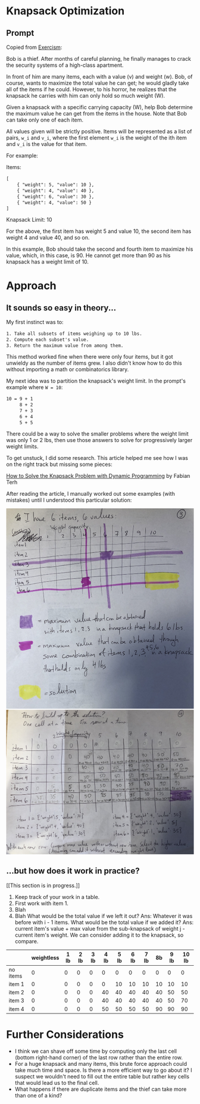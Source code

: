 # Knapsack Optimization
## Prompt

Copied from [Exercism](https://exercism.io/my/solutions/7f6af07fb971484da38e9cc67312fc25):

Bob is a thief. After months of careful planning, he finally manages to crack
the security systems of a high-class apartment.

In front of him are many items, each with a value (v) and weight (w). Bob, of
course, wants to maximize the total value he can get; he would gladly take all
of the items if he could. However, to his horror, he realizes that the
knapsack he carries with him can only hold so much weight (W).

Given a knapsack with a specific carrying capacity (W), help Bob determine the
maximum value he can get from the items in the house. Note that Bob can take
only one of each item.

All values given will be strictly positive. Items will be represented as a
list of pairs, `w_i` and `v_i`, where the first element `w_i` is the weight of
the ith item and `v_i` is the value for that item.

For example:

Items:

```
[
    { "weight": 5, "value": 10 },
    { "weight": 4, "value": 40 },
    { "weight": 6, "value": 30 },
    { "weight": 4, "value": 50 }
]
```

Knapsack Limit: 10

For the above, the first item has weight 5 and value 10, the second item has
weight 4 and value 40, and so on.

In this example, Bob should take the second and fourth item to maximize his
value, which, in this case, is 90. He cannot get more than 90 as his knapsack
has a weight limit of 10.

# Approach

## It sounds so easy in theory...
My first instinct was to:

    1. Take all subsets of items weighing up to 10 lbs.
    2. Compute each subset's value.
    3. Return the maximum value from among them.

This method worked fine when there were only four items, but it got unwieldy
as the number of items grew. I also didn't know how to do this without
importing a math or combinatorics library.

My next idea was to partition the knapsack's weight limit. In the prompt's example where `W = 10`:

```
10 = 9 + 1
     8 + 2
     7 + 3
     6 + 4
     5 + 5
```

There could be a way to solve the smaller problems where the weight limit was
only 1 or 2 lbs, then use those answers to solve for progressively larger
weight limits.

To get unstuck, I did some research. This article helped me see
how I was on the right track but missing some pieces:

[How to Solve the Knapsack Problem with Dynamic Programming](https://medium.com/@fabianterh/how-to-solve-the-knapsack-problem-with-dynamic-programming-eb88c706d3cf)
by Fabian Terh

After reading the article, I manually worked out some examples (with mistakes)
until I understood this particular solution:

![Scratchwork-1](https://github.com/daphnekao/exercism/blob/main/knapsack/images/Scratchwork-1.JPG)
![Scratchwork-2](https://github.com/daphnekao/exercism/blob/main/knapsack/images/Scratchwork-2.JPG)

## ...but how does it work in practice?

[[This section is in progress.]]

1. Keep track of your work in a table.
1. First work with item 1.
1. Blah
1. Blah
What would be the total value if we left it out?
Ans: Whatever it was before with i - 1 items.
What would be the total value if we added it?
Ans: current item's value + max value from the sub-knapsack of weight j - current item's weight.
We can consider adding it to the knapsack, so compare.


|          | weightless | 1 lb | 2 lb | 3 lb | 4 lb | 5 lb | 6 lb | 7 lb |  8b |  9 lb |  10 lb |
|----------|------------|------|------|------|------|------|------|------|-----|-------|--------|
| no items | 0          | 0    | 0    | 0    | 0    | 0    | 0    | 0    | 0   | 0     | 0      |
| item 1   | 0          | 0    | 0    | 0    | 0    | 10   | 10   | 10   | 10  | 10    | 10     |
| item 2   | 0          | 0    | 0    | 0    | 40   | 40   | 40   | 40   | 40  | 50    | 50     |
| item 3   | 0          | 0    | 0    | 0    | 40   | 40   | 40   | 40   | 40  | 50    | 70     |
| item 4   | 0          | 0    | 0    | 0    | 50   | 50   | 50   | 50   | 90  | 90    | 90     |


# Further Considerations

- I think we can shave off some time by computing only the last cell (bottom
right-hand corner) of the last row rather than the entire row.
- For a huge knapsack and many items, this brute force approach could take much time and space. Is there a more efficient way to go about it? I suspect we wouldn't need to fill out the entire table but rather key cells that would lead us to the final cell.
- What happens if there are duplicate items and the thief can take more than
one of a kind?


